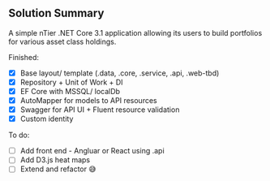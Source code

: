 ## Solution Summary
A simple nTier .NET Core 3.1 application allowing its users to build portfolios for various asset class holdings.

Finished:
- [x] Base layout/ template (.data, .core, .service, .api, .web-tbd)
- [x] Repository + Unit of Work + DI 
- [x] EF Core with MSSQL/ localDb
- [x] AutoMapper for models to API resources
- [x] Swagger for API UI + Fluent resource validation
- [x] Custom identity

To do:
- [ ] Add front end - Angluar or React using .api
- [ ] Add D3.js heat maps
- [ ] Extend and refactor :sweat_smile: